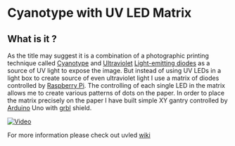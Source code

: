 # Cyanotype with UV LED Matrix
## What is it ?
As the title may suggest it is a combination of a photographic printing technique called [Cyanotype](https://en.wikipedia.org/wiki/Cyanotype) 
and [Ultraviolet](https://en.wikipedia.org/wiki/Ultraviolet) [Light-emitting diodes](https://en.wikipedia.org/wiki/Light-emitting_diode) as a 
source of UV light to expose the image. But instead of using UV LEDs in a light box to create source of even ultraviolet light I use a matrix 
of diodes controlled by [Raspberry Pi](https://www.raspberrypi.org/). The controlling of each single LED in the matrix allows me to create various patterns of dots on the paper.
In order to place the matrix precisely on the paper I have built simple XY gantry controlled by [Arduino](https://www.arduino.cc/) Uno with [grbl](https://github.com/gnea/grbl/) shield.

[![Video](http://img.youtube.com/vi/WYwF4qghXoo/0.jpg)](http://www.youtube.com/watch?v=WYwF4qghXoo "Cyanotype with UV LED Matrix - click to watch")

For more information please check out uvled [wiki](https://github.com/ghollyp/uvled/wiki)
